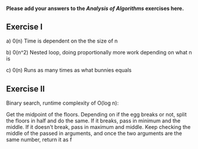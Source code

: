 #### Please add your answers to the ***Analysis of  Algorithms*** exercises here.

## Exercise I

a) 0(n)
Time is dependent on the the size of n

b) 0(n^2) 
Nested loop, doing proportionally more work depending on what n is

c) 0(n)
Runs as many times as what bunnies equals

## Exercise II

Binary search, runtime complexity of O(log n):

Get the midpoint of the floors. 
Depending on if the egg breaks or not, split the floors in half and do the same.
If it breaks, pass in minimum and the middle. If it doesn't break, pass in maximum and middle.
Keep checking the middle of the passed in arguments, and once the two arguments are the same number, return it as f
